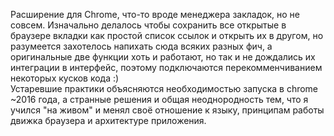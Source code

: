 Расширение для Chrome, что-то вроде менеджера закладок, но не совсем. Изначально делалось чтобы сохранить все открытые в браузере вкладки как простой список ссылок и открыть их в другом, но разумеется захотелось напихать сюда всяких разных фич, а оригинальные две функции хоть и работают, но так и не дождались их интеграции в интерфейс, поэтому подключаются перекомменчиванием некоторых кусков кода :)<br/>
Устаревшие практики объясняются необходимостью запуска в chrome ~2016 года, а странные решения и общая неоднородность тем, что я учился "на живом" и менял своё отношение к языку, принципам работы движка браузера и архитектуре приложения.
